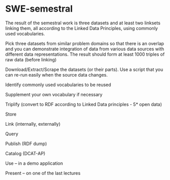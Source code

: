 # SWE-semestral

The result of the semestral work is three datasets and at least two linksets linking them, all according to the Linked Data Principles, using commonly used vocabularies.

Pick three datasets from similar problem domains so that there is an overlap and you can demonstrate integration of data from various data sources with different data representations. The result should form at least 1000 triples of raw data (before linking)

Download/Extract/Scrape the datasets (or their parts). Use a script that you can re-run easily when the source data changes.

Identify commonly used vocabularies to be reused

Supplement your own vocabulary if necessary

Triplify (convert to RDF according to Linked Data principles - 5* open data)

Store

Link (internally, externally)

Query

Publish (RDF dump)

Catalog (DCAT-AP)

Use – in a demo application

Present – on one of the last lectures
